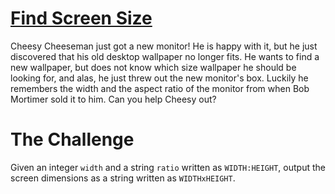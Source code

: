 # [Find Screen Size](https://www.codewars.com/kata/find-screen-size "https://www.codewars.com/kata/5bbd279c8f8bbd5ee500000f")

Cheesy Cheeseman just got a new monitor! He is happy with it, but he just discovered that his old desktop wallpaper no longer fits. He wants to find a new wallpaper, but does not know which size wallpaper he should be looking for, and alas, he just threw out the new monitor's box. Luckily he remembers the width and the aspect ratio of the monitor from when Bob Mortimer sold it to him. Can you help Cheesy out?

# The Challenge

Given an integer `width` and a string `ratio` written as `WIDTH:HEIGHT`, output the screen dimensions as a string written as `WIDTHxHEIGHT`.